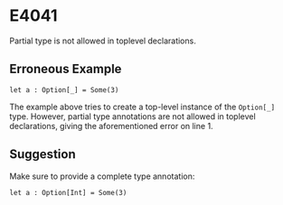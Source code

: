 # E4041

Partial type is not allowed in toplevel declarations.

## Erroneous Example

```moonbit
let a : Option[_] = Some(3)
```

The example above tries to create a top-level instance of the `Option[_]` type.
However, partial type annotations are not allowed in toplevel declarations,
giving the aforementioned error on line 1.

## Suggestion

Make sure to provide a complete type annotation:

```moonbit
let a : Option[Int] = Some(3)
```
